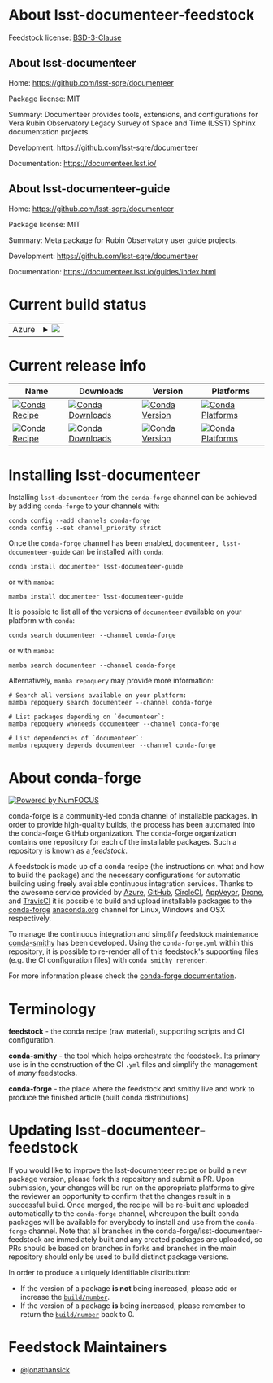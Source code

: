 About lsst-documenteer-feedstock
================================

Feedstock license: [BSD-3-Clause](https://github.com/conda-forge/lsst-documenteer-feedstock/blob/main/LICENSE.txt)


About lsst-documenteer
----------------------

Home: https://github.com/lsst-sqre/documenteer

Package license: MIT

Summary: Documenteer provides tools, extensions, and configurations for Vera Rubin Observatory Legacy Survey of Space and Time (LSST) Sphinx documentation projects.

Development: https://github.com/lsst-sqre/documenteer

Documentation: https://documenteer.lsst.io/

About lsst-documenteer-guide
----------------------------

Home: https://github.com/lsst-sqre/documenteer

Package license: MIT

Summary: Meta package for Rubin Observatory user guide projects.

Development: https://github.com/lsst-sqre/documenteer

Documentation: https://documenteer.lsst.io/guides/index.html

Current build status
====================


<table>
    
  <tr>
    <td>Azure</td>
    <td>
      <details>
        <summary>
          <a href="https://dev.azure.com/conda-forge/feedstock-builds/_build/latest?definitionId=8918&branchName=main">
            <img src="https://dev.azure.com/conda-forge/feedstock-builds/_apis/build/status/lsst-documenteer-feedstock?branchName=main">
          </a>
        </summary>
        <table>
          <thead><tr><th>Variant</th><th>Status</th></tr></thead>
          <tbody><tr>
              <td>linux_64</td>
              <td>
                <a href="https://dev.azure.com/conda-forge/feedstock-builds/_build/latest?definitionId=8918&branchName=main">
                  <img src="https://dev.azure.com/conda-forge/feedstock-builds/_apis/build/status/lsst-documenteer-feedstock?branchName=main&jobName=linux&configuration=linux%20linux_64_" alt="variant">
                </a>
              </td>
            </tr><tr>
              <td>linux_aarch64</td>
              <td>
                <a href="https://dev.azure.com/conda-forge/feedstock-builds/_build/latest?definitionId=8918&branchName=main">
                  <img src="https://dev.azure.com/conda-forge/feedstock-builds/_apis/build/status/lsst-documenteer-feedstock?branchName=main&jobName=linux&configuration=linux%20linux_aarch64_" alt="variant">
                </a>
              </td>
            </tr><tr>
              <td>osx_64</td>
              <td>
                <a href="https://dev.azure.com/conda-forge/feedstock-builds/_build/latest?definitionId=8918&branchName=main">
                  <img src="https://dev.azure.com/conda-forge/feedstock-builds/_apis/build/status/lsst-documenteer-feedstock?branchName=main&jobName=osx&configuration=osx%20osx_64_" alt="variant">
                </a>
              </td>
            </tr><tr>
              <td>osx_arm64</td>
              <td>
                <a href="https://dev.azure.com/conda-forge/feedstock-builds/_build/latest?definitionId=8918&branchName=main">
                  <img src="https://dev.azure.com/conda-forge/feedstock-builds/_apis/build/status/lsst-documenteer-feedstock?branchName=main&jobName=osx&configuration=osx%20osx_arm64_" alt="variant">
                </a>
              </td>
            </tr><tr>
              <td>win_64</td>
              <td>
                <a href="https://dev.azure.com/conda-forge/feedstock-builds/_build/latest?definitionId=8918&branchName=main">
                  <img src="https://dev.azure.com/conda-forge/feedstock-builds/_apis/build/status/lsst-documenteer-feedstock?branchName=main&jobName=win&configuration=win%20win_64_" alt="variant">
                </a>
              </td>
            </tr>
          </tbody>
        </table>
      </details>
    </td>
  </tr>
</table>

Current release info
====================

| Name | Downloads | Version | Platforms |
| --- | --- | --- | --- |
| [![Conda Recipe](https://img.shields.io/badge/recipe-documenteer-green.svg)](https://anaconda.org/conda-forge/documenteer) | [![Conda Downloads](https://img.shields.io/conda/dn/conda-forge/documenteer.svg)](https://anaconda.org/conda-forge/documenteer) | [![Conda Version](https://img.shields.io/conda/vn/conda-forge/documenteer.svg)](https://anaconda.org/conda-forge/documenteer) | [![Conda Platforms](https://img.shields.io/conda/pn/conda-forge/documenteer.svg)](https://anaconda.org/conda-forge/documenteer) |
| [![Conda Recipe](https://img.shields.io/badge/recipe-lsst--documenteer--guide-green.svg)](https://anaconda.org/conda-forge/lsst-documenteer-guide) | [![Conda Downloads](https://img.shields.io/conda/dn/conda-forge/lsst-documenteer-guide.svg)](https://anaconda.org/conda-forge/lsst-documenteer-guide) | [![Conda Version](https://img.shields.io/conda/vn/conda-forge/lsst-documenteer-guide.svg)](https://anaconda.org/conda-forge/lsst-documenteer-guide) | [![Conda Platforms](https://img.shields.io/conda/pn/conda-forge/lsst-documenteer-guide.svg)](https://anaconda.org/conda-forge/lsst-documenteer-guide) |

Installing lsst-documenteer
===========================

Installing `lsst-documenteer` from the `conda-forge` channel can be achieved by adding `conda-forge` to your channels with:

```
conda config --add channels conda-forge
conda config --set channel_priority strict
```

Once the `conda-forge` channel has been enabled, `documenteer, lsst-documenteer-guide` can be installed with `conda`:

```
conda install documenteer lsst-documenteer-guide
```

or with `mamba`:

```
mamba install documenteer lsst-documenteer-guide
```

It is possible to list all of the versions of `documenteer` available on your platform with `conda`:

```
conda search documenteer --channel conda-forge
```

or with `mamba`:

```
mamba search documenteer --channel conda-forge
```

Alternatively, `mamba repoquery` may provide more information:

```
# Search all versions available on your platform:
mamba repoquery search documenteer --channel conda-forge

# List packages depending on `documenteer`:
mamba repoquery whoneeds documenteer --channel conda-forge

# List dependencies of `documenteer`:
mamba repoquery depends documenteer --channel conda-forge
```


About conda-forge
=================

[![Powered by
NumFOCUS](https://img.shields.io/badge/powered%20by-NumFOCUS-orange.svg?style=flat&colorA=E1523D&colorB=007D8A)](https://numfocus.org)

conda-forge is a community-led conda channel of installable packages.
In order to provide high-quality builds, the process has been automated into the
conda-forge GitHub organization. The conda-forge organization contains one repository
for each of the installable packages. Such a repository is known as a *feedstock*.

A feedstock is made up of a conda recipe (the instructions on what and how to build
the package) and the necessary configurations for automatic building using freely
available continuous integration services. Thanks to the awesome service provided by
[Azure](https://azure.microsoft.com/en-us/services/devops/), [GitHub](https://github.com/),
[CircleCI](https://circleci.com/), [AppVeyor](https://www.appveyor.com/),
[Drone](https://cloud.drone.io/welcome), and [TravisCI](https://travis-ci.com/)
it is possible to build and upload installable packages to the
[conda-forge](https://anaconda.org/conda-forge) [anaconda.org](https://anaconda.org/)
channel for Linux, Windows and OSX respectively.

To manage the continuous integration and simplify feedstock maintenance
[conda-smithy](https://github.com/conda-forge/conda-smithy) has been developed.
Using the ``conda-forge.yml`` within this repository, it is possible to re-render all of
this feedstock's supporting files (e.g. the CI configuration files) with ``conda smithy rerender``.

For more information please check the [conda-forge documentation](https://conda-forge.org/docs/).

Terminology
===========

**feedstock** - the conda recipe (raw material), supporting scripts and CI configuration.

**conda-smithy** - the tool which helps orchestrate the feedstock.
                   Its primary use is in the construction of the CI ``.yml`` files
                   and simplify the management of *many* feedstocks.

**conda-forge** - the place where the feedstock and smithy live and work to
                  produce the finished article (built conda distributions)


Updating lsst-documenteer-feedstock
===================================

If you would like to improve the lsst-documenteer recipe or build a new
package version, please fork this repository and submit a PR. Upon submission,
your changes will be run on the appropriate platforms to give the reviewer an
opportunity to confirm that the changes result in a successful build. Once
merged, the recipe will be re-built and uploaded automatically to the
`conda-forge` channel, whereupon the built conda packages will be available for
everybody to install and use from the `conda-forge` channel.
Note that all branches in the conda-forge/lsst-documenteer-feedstock are
immediately built and any created packages are uploaded, so PRs should be based
on branches in forks and branches in the main repository should only be used to
build distinct package versions.

In order to produce a uniquely identifiable distribution:
 * If the version of a package **is not** being increased, please add or increase
   the [``build/number``](https://docs.conda.io/projects/conda-build/en/latest/resources/define-metadata.html#build-number-and-string).
 * If the version of a package **is** being increased, please remember to return
   the [``build/number``](https://docs.conda.io/projects/conda-build/en/latest/resources/define-metadata.html#build-number-and-string)
   back to 0.

Feedstock Maintainers
=====================

* [@jonathansick](https://github.com/jonathansick/)

